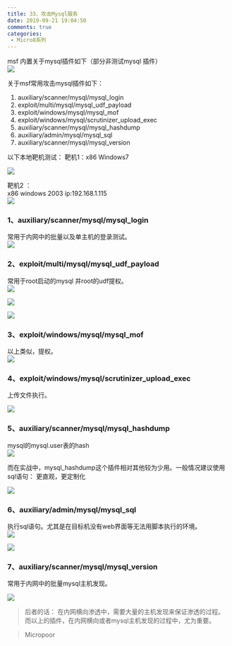 ```yaml
---
title: 33、攻击Mysql服务
date: 2019-09-21 19:04:50
comments: true
categories: 
 - Micro8系列
---
```



msf 内置关于mysql插件如下（部分非测试mysql 插件）  
![](../do/media/876ad30bffd3f57b961ecb2781f888fc.jpg)

关于msf常用攻击mysql插件如下：  
1. auxiliary/scanner/mysql/mysql_login  
2. exploit/multi/mysql/mysql_udf_payload  
3. exploit/windows/mysql/mysql_mof  
4. exploit/windows/mysql/scrutinizer_upload_exec  
5. auxiliary/scanner/mysql/mysql_hashdump  
6. auxiliary/admin/mysql/mysql_sql  
7. auxiliary/scanner/mysql/mysql_version

以下本地靶机测试：
靶机1：x86 Windows7  

![](../do/media/ff8b69c7beb814d667497bbc433cfaaa.jpg)

靶机2 ：  
x86 windows 2003 ip:192.168.1.115  
![](../do/media/5692738d486e9997fe0752e7e6be1c9f.jpg)


### 1、auxiliary/scanner/mysql/mysql_login 

常用于内网中的批量以及单主机的登录测试。  
![](../do/media/c9f16b174fa0a7b4f67c75b3ed9f2492.jpg)

### 2、exploit/multi/mysql/mysql_udf_payload

常用于root启动的mysql 并root的udf提权。  
![](../do/media/9b06e9685123fd026cb108f9d281c05f.jpg)  

![](../do/media/8569841b55b9fd3bf0ed467eb4f9daf3.jpg)  

![](../do/media/0a4ac046fdc3e4d1f7d713ef14f1651c.jpg)

### 3、exploit/windows/mysql/mysql_mof

以上类似，提权。  
![](../do/media/cc563fb9d228e4c7adaf7b284925dbf4.jpg)

### 4、exploit/windows/mysql/scrutinizer_upload_exec

上传文件执行。

![](../do/media/904116076e8cc90398e6769b4a8f0492.jpg)

### 5、auxiliary/scanner/mysql/mysql_hashdump

mysql的mysql.user表的hash  
![](../do/media/0ccc9d7da3cbd464b35662a431824eea.jpg)

而在实战中，mysql_hashdump这个插件相对其他较为少用。一般情况建议使用sql语句：
更直观，更定制化

![](../do/media/8e1d6085009d34a2afbbab9f4bddd95f.jpg)


### 6、auxiliary/admin/mysql/mysql_sql

执行sql语句。尤其是在目标机没有web界面等无法用脚本执行的环境。  
![](../do/media/42b5a61ec763f6c6dbd725650188e5ad.jpg)

![](../do/media/f1fb35b04225b40e571c5e61f8516886.jpg)

### 7、auxiliary/scanner/mysql/mysql_version

常用于内网中的批量mysql主机发现。

![](../do/media/e9bfe12061674c64cdee00c7056173f1.jpg)

>   后者的话：
在内网横向渗透中，需要大量的主机发现来保证渗透的过程。而以上的插件，在内网横向或者mysql主机发现的过程中，尤为重要。

>   Micropoor

